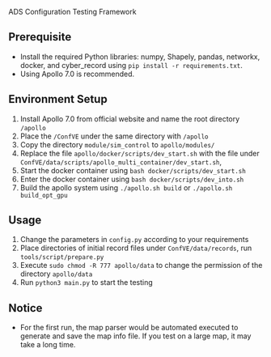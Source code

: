ADS Configuration Testing Framework

## Prerequisite
- Install the required Python libraries: numpy, Shapely, pandas, networkx, docker, and cyber_record using `pip install -r requirements.txt`. 
- Using Apollo 7.0 is recommended. 

## Environment Setup
1. Install Apollo 7.0 from official website and name the root directory `/apollo`
1. Place the `/ConfVE` under the same directory with `/apollo`
1. Copy the directory `module/sim_control` to `apollo/modules/`
2. Replace the file `apollo/docker/scripts/dev_start.sh` with the file under `ConfVE/data/scripts/apollo_multi_container/dev_start.sh`, 
3. Start the docker container using `bash docker/scripts/dev_start.sh`
3. Enter the docker container using `bash docker/scripts/dev_into.sh`
4. Build the apollo system using `./apollo.sh build` or `./apollo.sh build_opt_gpu`

## Usage
1. Change the parameters in `config.py` according to your requirements
2. Place directories of initial record files under `ConfVE/data/records`, run `tools/script/prepare.py`
3. Execute `sudo chmod -R 777 apollo/data` to change the permission of the directory `apollo/data`
4. Run `python3 main.py` to start the testing

## Notice
- For the first run, the map parser would be automated executed to generate and save the map info file. If you test on a large map, it may take a long time.